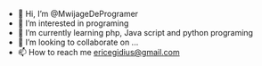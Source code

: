- 👋 Hi, I’m @MwijageDeProgramer
- 👀 I’m interested in programing
- 🌱 I’m currently learning php, Java script and python programing
- 💞️ I’m looking to collaborate on ...
- 📫 How to reach me ericegidius@gmail.com

<!---
MwijageDeProgramer/MwijageDeProgramer is a ✨ special ✨ repository because its `README.md` (this file) appears on your GitHub profile.
You can click the Preview link to take a look at your changes.
--->
